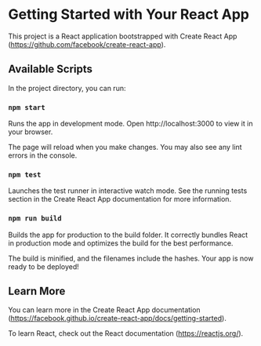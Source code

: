 # Getting Started with Your React App

This project is a React application bootstrapped with Create React App (https://github.com/facebook/create-react-app).

## Available Scripts

In the project directory, you can run:

### `npm start`

Runs the app in development mode.
Open http://localhost:3000 to view it in your browser.

The page will reload when you make changes.
You may also see any lint errors in the console.

### `npm test`

Launches the test runner in interactive watch mode.
See the running tests section in the Create React App documentation for more information.

### `npm run build`

Builds the app for production to the build folder.
It correctly bundles React in production mode and optimizes the build for the best performance.

The build is minified, and the filenames include the hashes.
Your app is now ready to be deployed!

## Learn More

You can learn more in the Create React App documentation (https://facebook.github.io/create-react-app/docs/getting-started).

To learn React, check out the React documentation (https://reactjs.org/).
